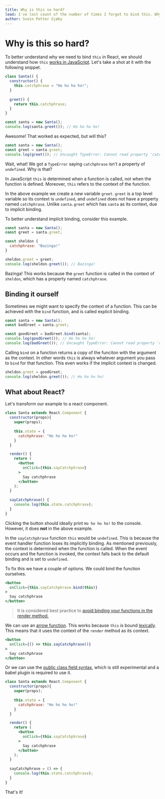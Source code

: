 ```yaml
---
title: Why is this so hard?
lead: I've lost count of the number of times I forgot to bind this. Why do we need to bind this and how should we do it?
author: Svein Petter Gjøby
---
```


# Why is this so hard?

To better understand why we need to bind `this` in React, we should understand how `this` [works in JavaScript](https://github.com/getify/You-Dont-Know-JS/blob/master/this%20%26%20object%20prototypes/ch2.md). Let's take a shot at it with the following snippet. 

```javascript
class Santa() {
  constructor() {
    this.catchphrase = "Ho ho ho ho!";
  }
  
  greet() {
    return this.catchphrase;
  }
}

const santa = new Santa();
console.log(santa.greet()); // Ho ho ho ho!
```

Awesome! That worked as expected, but will this?

```javascript
const santa = new Santa();
const greet = santa.greet;
console.log(greet()); // Uncaught TypeError: Cannot read property 'catchphrase' of undefined

```

Wait, what! We got a `TypeError` saying `catchphrase` isn't a property of `undefined`. Why is that?

In JavaScript `this` is determined when a function is called, not when the function is defined. Moreover, `this` refers to the context of the function.

In the above example we create a new variable `greet`. `greet` is a top level variable so its context is `undefined`, and `undefined` does not have a property named `catchphrase`. Unlike `santa.greet` which has `santa` as its context, due to implicit binding. 

To better understand implicit binding, consider this example. 

```javascript
const santa = new Santa();
const greet = santa.greet;

const sheldon {
  catchphrase: "Bazinga!"
}

sheldon.greet = greet;
console.log(sheldon.greet()); // Bazinga!
```

Bazinga! This works because the `greet` function is called in the context of `sheldon`, which has a property named `catchphrase`.

## Binding it ourself

Sometimes we might want to specify the context of a function. This can be achieved with the `bind` function, and is called explicit binding. 

```javascript
const santa = new Santa();
const badGreet = santa.greet;

const goodGreet = badGreet.bind(santa);
console.log(goodGreet()); // Ho ho ho ho!
console.log(badGreet()); // Uncaught TypeError: Cannot read property 'catchphrase' of undefined
```

Calling `bind` on a function returns a copy of the funciton with the argument as the context. In other words `this` is always whatever argument you pass to `bind` for that function. This even works if the implicit context is changed.

```javascript
sheldon.greet = goodGreet;
console.log(sheldon.greet()); // Ho ho ho ho!
```

## What about React?

Let's transform our example to a react component.

```jsx
class Santa extends React.Component {
  constructor(props){
    super(props);
    
    this.state = {
      catchphrase: "Ho ho ho ho!"
    }
  }

  render() {
    return (
      <button 
        onClick={this.sayCatchphrase}
      >
        Say catchphrase
      </button>
    );
  }
  
  sayCatchphrase() {
    console.log(this.state.catchphrase);
  }
}
```

Clicking the button should ideally print `Ho ho ho ho!` to the console. However, it does **not** in the above example.

In the `sayCatchphrase` function `this` would be `undefined`. This is because the event handler function loses its implicitly binding. As mentioned previously, the context is determined when the function is called. When the event occurs and the function is invoked, the context falls back to the default binding and is set to `undefined`. 

To fix this we have a couple of options. We could bind the function ourselves. 

```jsx
<button 
  onClick={this.sayCatchphrase.bind(this)}
>
  Say catchphrase
</button>

```

> It is considered best practice to [avoid binding your functions in the render method.](https://medium.freecodecamp.org/why-arrow-functions-and-bind-in-reacts-render-are-problematic-f1c08b060e36)


We can use an [arrow function](https://developer.mozilla.org/en-US/docs/Web/JavaScript/Reference/Functions/Arrow_functions). This works because `this` is bound [lexically](https://github.com/getify/You-Dont-Know-JS/blob/master/this%20%26%20object%20prototypes/ch2.md#lexical-this). This means that it uses the context of the `render` method as its context.

```jsx
<button 
  onClick={() => this.sayCatchphrase()}
>
  Say catchphrase
</button>
```

Or we can use the [public class field syntax](https://babeljs.io/docs/en/babel-plugin-proposal-class-properties), which is still experimental and a babel plugin is required to use it. 


```jsx
class Santa extends React.Component {
  constructor(props){
    super(props);
    
    this.state = {
      catchphrase: "Ho ho ho ho!"
    }
  }

  render() {
    return (
      <button 
        onClick={this.sayCatchphrase}
      >
        Say catchphrase
      </button>
    );
  }
  
  sayCatchphrase = () => {
    console.log(this.state.catchphrase);
  }
}
```

That's it!
